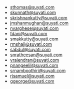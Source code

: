 - sthomas@suyati.com
- skunnath@suyati.com
- skrishnankutty@suyati.com
- jmshanmughan@suyati.com
- nvarghese@suyati.com
- fdani@suyati.com
- smakkutty@suyati.com
- rmshaji@suyati.com
- sabdul@suyati.com
- snratheesan@suyati.com
- vrajendran@suyati.com
- pnangeelil@suyati.com
- srnamboothiri@suyati.com
- rjsamuel@suyati.com
- ggeorge@suyati.com